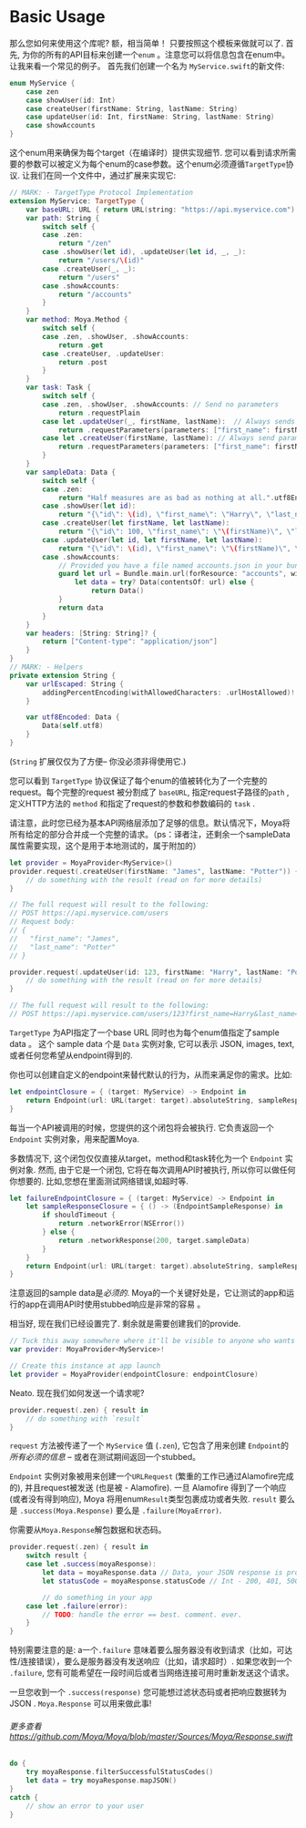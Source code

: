 # Basic Usage

那么您如何来使用这个库呢? 额，相当简单！ 只要按照这个模板来做就可以了. 首先, 为你的所有的API目标来创建一个`enum` 。注意您可以将信息包含在enum中。让我来看一个常见的例子。 首先我们创建一个名为 `MyService.swift`的新文件:

```swift
enum MyService {
    case zen
    case showUser(id: Int)
    case createUser(firstName: String, lastName: String)
    case updateUser(id: Int, firstName: String, lastName: String)
    case showAccounts
}
```

这个enum用来确保为每个target（在编译时）提供实现细节. 您可以看到请求所需要的参数可以被定义为每个enum的case参数。这个enum必须遵循`TargetType`协议. 让我们在同一个文件中，通过扩展来实现它:

```swift
// MARK: - TargetType Protocol Implementation
extension MyService: TargetType {
    var baseURL: URL { return URL(string: "https://api.myservice.com")! }
    var path: String {
        switch self {
        case .zen:
            return "/zen"
        case .showUser(let id), .updateUser(let id, _, _):
            return "/users/\(id)"
        case .createUser(_, _):
            return "/users"
        case .showAccounts:
            return "/accounts"
        }
    }
    var method: Moya.Method {
        switch self {
        case .zen, .showUser, .showAccounts:
            return .get
        case .createUser, .updateUser:
            return .post
        }
    }
    var task: Task {
        switch self {
        case .zen, .showUser, .showAccounts: // Send no parameters
            return .requestPlain
        case let .updateUser(_, firstName, lastName):  // Always sends parameters in URL, regardless of which HTTP method is used
            return .requestParameters(parameters: ["first_name": firstName, "last_name": lastName], encoding: URLEncoding.queryString)
        case let .createUser(firstName, lastName): // Always send parameters as JSON in request body
            return .requestParameters(parameters: ["first_name": firstName, "last_name": lastName], encoding: JSONEncoding.default)
        }
    }
    var sampleData: Data {
        switch self {
        case .zen:
            return "Half measures are as bad as nothing at all.".utf8Encoded
        case .showUser(let id):
            return "{\"id\": \(id), \"first_name\": \"Harry\", \"last_name\": \"Potter\"}".utf8Encoded
        case .createUser(let firstName, let lastName):
            return "{\"id\": 100, \"first_name\": \"\(firstName)\", \"last_name\": \"\(lastName)\"}".utf8Encoded
        case .updateUser(let id, let firstName, let lastName):
            return "{\"id\": \(id), \"first_name\": \"\(firstName)\", \"last_name\": \"\(lastName)\"}".utf8Encoded
        case .showAccounts:
            // Provided you have a file named accounts.json in your bundle.
            guard let url = Bundle.main.url(forResource: "accounts", withExtension: "json"),
                let data = try? Data(contentsOf: url) else {
                    return Data()
            }
            return data
        }
    }
    var headers: [String: String]? {
        return ["Content-type": "application/json"]
    }
}
// MARK: - Helpers
private extension String {
    var urlEscaped: String {
        addingPercentEncoding(withAllowedCharacters: .urlHostAllowed)!
    }

    var utf8Encoded: Data {
        Data(self.utf8)
    }
}
```

(`String` 扩展仅仅为了方便– 你没必须非得使用它.)

您可以看到 `TargetType` 协议保证了每个enum的值被转化为了一个完整的request。每个完整的request 被分割成了 `baseURL`, 指定request子路径的`path` , 定义HTTP方法的 `method` 和指定了request的参数和参数编码的 `task` .

请注意，此时您已经为基本API网络层添加了足够的信息。默认情况下，Moya将所有给定的部分合并成一个完整的请求。（ps：译者注，还剩余一个sampleData属性需要实现，这个是用于本地测试的，属于附加的）

```swift
let provider = MoyaProvider<MyService>()
provider.request(.createUser(firstName: "James", lastName: "Potter")) { result in
    // do something with the result (read on for more details)
}

// The full request will result to the following:
// POST https://api.myservice.com/users
// Request body:
// {
//   "first_name": "James",
//   "last_name": "Potter"
// }

provider.request(.updateUser(id: 123, firstName: "Harry", lastName: "Potter")) { result in
    // do something with the result (read on for more details)
}

// The full request will result to the following:
// POST https://api.myservice.com/users/123?first_name=Harry&last_name=Potter
```

`TargetType` 为API指定了一个base URL 同时也为每个enum值指定了sample data 。 这个 sample data 个是 `Data` 实例对象, 它可以表示
JSON, images, text, 或者任何您希望从endpoint得到的.

你也可以创建自定义的endpoint来替代默认的行为，从而来满足你的需求。比如:

```swift
let endpointClosure = { (target: MyService) -> Endpoint in
    return Endpoint(url: URL(target: target).absoluteString, sampleResponseClosure: {.networkResponse(200, target.sampleData)}, method: target.method, task: target.task)
}
```

每当一个API被调用的时候，您提供的这个闭包将会被执行. 它负责返回一个 `Endpoint` 实例对象，用来配置Moya.

多数情况下, 这个闭包仅仅直接从target，method和task转化为一个 `Endpoint` 实例对象. 然而, 由于它是一个闭包, 它将在每次调用API时被执行, 所以你可以做任何你想要的.  比如,您想在里面测试网络错误,如超时等.

```swift
let failureEndpointClosure = { (target: MyService) -> Endpoint in
    let sampleResponseClosure = { () -> (EndpointSampleResponse) in
        if shouldTimeout {
            return .networkError(NSError())
        } else {
            return .networkResponse(200, target.sampleData)
        }
    }
    return Endpoint(url: URL(target: target).absoluteString, sampleResponseClosure: sampleResponseClosure, method: target.method, task: target.task)
}
```

注意返回的sample data是*必须的*. Moya的一个关键好处是，它让测试的app和运行的app在调用API时使用stubbed响应是非常的容易
。

相当好, 现在我们已经设置完了. 剩余就是需要创建我们的provide.

```swift
// Tuck this away somewhere where it'll be visible to anyone who wants to use it
var provider: MoyaProvider<MyService>!

// Create this instance at app launch
let provider = MoyaProvider(endpointClosure: endpointClosure)
```

Neato. 现在我们如何发送一个请求呢?

```swift
provider.request(.zen) { result in
    // do something with `result`
}
```

`request` 方法被传递了一个 `MyService` 值 (`.zen`), 它包含了用来创建 `Endpoint`的*所有必须的信息*  – 或者在测试期间返回一个stubbed。

`Endpoint` 实例对象被用来创建一个`URLRequest` (繁重的工作已通过Alamofire完成的), 并且request被发送 (也是被 - Alamofire).  一旦
Alamofire 得到了一个响应 (或者没有得到响应), Moya 将用enum`Result`类型包裹成功或者失败.  `result` 要么是
`.success(Moya.Response)` 要么是 `.failure(MoyaError)`.

你需要从`Moya.Response`解包数据和状态码。

```swift
provider.request(.zen) { result in
    switch result {
    case let .success(moyaResponse):
        let data = moyaResponse.data // Data, your JSON response is probably in here!
        let statusCode = moyaResponse.statusCode // Int - 200, 401, 500, etc

        // do something in your app
    case let .failure(error):
        // TODO: handle the error == best. comment. ever.
    }
}
```

特别需要注意的是: a一个`.failure` 意味着要么服务器没有收到请求（比如，可达性/连接错误），要么是服务器没有发送响应（比如，请求超时）. 如果您收到一个 `.failure`, 您有可能希望在一段时间后或者当网络连接可用时重新发送这个请求。


一旦您收到一个 `.success(response)` 您可能想过滤状态码或者把响应数据转为JSON . `Moya.Response` 可以用来做此事!

###### 更多查看 <https://github.com/Moya/Moya/blob/master/Sources/Moya/Response.swift>

```swift
do {
    try moyaResponse.filterSuccessfulStatusCodes()
    let data = try moyaResponse.mapJSON()
}
catch {
    // show an error to your user
}
```
